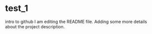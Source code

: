 # test_1
intro to github
I am editing the README file. Adding some more details about the project description.

